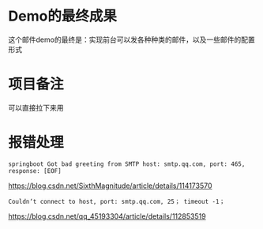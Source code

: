 # Demo的最终成果
这个邮件demo的最终是：实现前台可以发各种种类的邮件，以及一些邮件的配置形式
# 项目备注
可以直接拉下来用
# 报错处理
```
springboot Got bad greeting from SMTP host: smtp.qq.com, port: 465, response: [EOF]
```
https://blog.csdn.net/SixthMagnitude/article/details/114173570
```
Couldn‘t connect to host, port: smtp.qq.com, 25； timeout -1；
```
https://blog.csdn.net/qq_45193304/article/details/112853519
```aidl


```